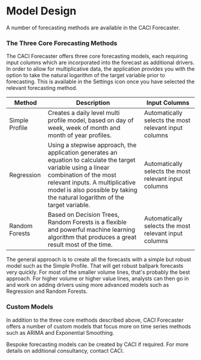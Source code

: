 # Model Design

A number of forecasting methods are available in the CACI Forecaster.


### The Three Core Forecasting Methods
The CACI Forecaster offers three core forecasting models, each requiring input columns which are incorporated into the forecast as additional drivers. In order to allow for multiplicative data, the application provides you with the option to take the natural logarithm of the target variable prior to forecasting.  This is available in the Settings icon once you have selected the relevant forecasting method.


| Method          | Description                                                                                                                                                                                                                                                  | Input Columns                                                                                                                                        |
|-----------------|--------------------------------------------------------------------------------------------------------------------------------------------------------------------------------------------------------------------------------------------------------------|------------------------------------------------------------------------------------------------------------------------------------------------------|
| Simple Profile  | Creates a daily level multi profile model, based on day of week, week of month and month of year profiles.                                   | Automatically selects the most relevant input columns                                                                                                |
| Regression      | Using a stepwise approach, the application generates an equation to calculate the target variable using a linear combination of the most relevant inputs.  A multiplicative model is also possible by taking the natural logarithm of the target variable.   | Automatically selects the most relevant input columns                                                                                                |
| Random Forests  | Based on Decision Trees, Random Forests is a flexible and powerful machine learning algorithm that produces a great result most of the time.                                   | Automatically selects the most relevant input columns                                                                                                |



The general approach is to create all the forecasts with a simple but robust model such as the Simple Profile. That will get robust ballpark forecasts very quickly. For most of the smaller volume lines, that's probably the best approach. For higher volume or higher value lines, analysts can then go in and work on adding drivers using more advanced models such as Regression and Random Forests. 


<!-- When including inputs, it is usually best to start with the regression model as it will select the most appropriate inputs and provide you with a visible formula (therefore giving insight into the problem).  Once you have generated a regression model, you may find that a decision tree model shows better performance.  After filtering out any irrelevant inputs, neural networks can be used for maximum performance. -->


### Custom Models
In addition to the three core methods described above, CACI Forecaster offers a number of custom models that focus more on time series methods such as ARIMA and Exponential Smoothing.  

<!-- Table 10 provides a description of each model and its general performance with different types of data.  More details can be found in a separate document on custom models [2].
It is worth mentioning that, apart from the ARIMA models, any input columns will be ignored. -->

Bespoke forecasting models can be created by CACI if required. For more details on additional consultancy, contact CACI.
